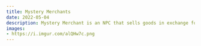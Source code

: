 ```yaml
---
title: Mystery Merchants
date: 2022-05-04       
description: Mystery Merchant is an NPC that sells goods in exchange for special currency called Mystery Merchant Coin.  
images:
- https://i.imgur.com/alQHw7c.png
---
```

